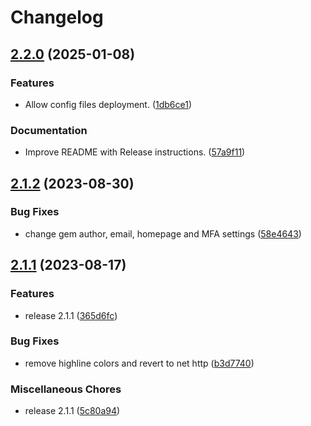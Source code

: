 # Changelog

## [2.2.0](https://github.com/deployhq/deployhq-lib/compare/v2.1.2...v2.2.0) (2025-01-08)


### Features

* Allow config files deployment. ([1db6ce1](https://github.com/deployhq/deployhq-lib/commit/1db6ce14fcf8944ae5733baeb65ec5d789aa3445))


### Documentation

* Improve README with Release instructions. ([57a9f11](https://github.com/deployhq/deployhq-lib/commit/57a9f11d106a4f4ac9a5b158cc3b15e6f90b7b0c))

## [2.1.2](https://github.com/krystal/deployhq-lib/compare/v2.1.1...v2.1.2) (2023-08-30)


### Bug Fixes

* change gem author, email, homepage and MFA settings ([58e4643](https://github.com/krystal/deployhq-lib/commit/58e464344feb9ee5609037c04f3ee1bd7d932afc))

## [2.1.1](https://github.com/krystal/deployhq-lib/compare/v1.1.0...v2.1.1) (2023-08-17)


### Features

* release 2.1.1 ([365d6fc](https://github.com/krystal/deployhq-lib/commit/365d6fca4470cca11cf390175a6f7ff2ab128151))


### Bug Fixes

* remove highline colors and revert to net http ([b3d7740](https://github.com/krystal/deployhq-lib/commit/b3d77403469cf9543175dc1237ae2442144a477f))


### Miscellaneous Chores

* release 2.1.1 ([5c80a94](https://github.com/krystal/deployhq-lib/commit/5c80a94a5b26d409ca690fc18439599b30a49975))
